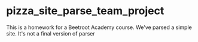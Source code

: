 # pizza_site_parse_team_project

This is a homework for a Beetroot Academy course. We've parsed a simple site. It's not a final version of parser
